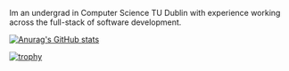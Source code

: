 Im an undergrad in Computer Science TU Dublin with experience working across the full-stack of software development. 

[![Anurag's GitHub stats](https://github-readme-stats.vercel.app/api?username=conan0h&show_icons=true&theme=radical)](https://github.com/anuraghazra/github-readme-stats)

[![trophy](https://github-profile-trophy.vercel.app/?username=conan0h)](https://github.com/ryo-ma/github-profile-trophy)

